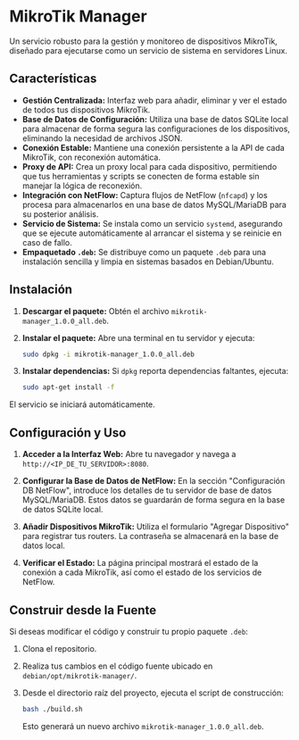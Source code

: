 # MikroTik Manager

Un servicio robusto para la gestión y monitoreo de dispositivos MikroTik, diseñado para ejecutarse como un servicio de sistema en servidores Linux.

## Características

* **Gestión Centralizada:** Interfaz web para añadir, eliminar y ver el estado de todos tus dispositivos MikroTik.
* **Base de Datos de Configuración:** Utiliza una base de datos SQLite local para almacenar de forma segura las configuraciones de los dispositivos, eliminando la necesidad de archivos JSON.
* **Conexión Estable:** Mantiene una conexión persistente a la API de cada MikroTik, con reconexión automática.
* **Proxy de API:** Crea un proxy local para cada dispositivo, permitiendo que tus herramientas y scripts se conecten de forma estable sin manejar la lógica de reconexión.
* **Integración con NetFlow:** Captura flujos de NetFlow (`nfcapd`) y los procesa para almacenarlos en una base de datos MySQL/MariaDB para su posterior análisis.
* **Servicio de Sistema:** Se instala como un servicio `systemd`, asegurando que se ejecute automáticamente al arrancar el sistema y se reinicie en caso de fallo.
* **Empaquetado `.deb`:** Se distribuye como un paquete `.deb` para una instalación sencilla y limpia en sistemas basados en Debian/Ubuntu.

## Instalación

1.  **Descargar el paquete:**
    Obtén el archivo `mikrotik-manager_1.0.0_all.deb`.

2.  **Instalar el paquete:**
    Abre una terminal en tu servidor y ejecuta:

    ```bash
    sudo dpkg -i mikrotik-manager_1.0.0_all.deb
    ```

3.  **Instalar dependencias:**
    Si `dpkg` reporta dependencias faltantes, ejecuta:

    ```bash
    sudo apt-get install -f
    ```

El servicio se iniciará automáticamente.

## Configuración y Uso

1.  **Acceder a la Interfaz Web:**
    Abre tu navegador y navega a `http://<IP_DE_TU_SERVIDOR>:8080`.

2.  **Configurar la Base de Datos de NetFlow:**
    En la sección "Configuración DB NetFlow", introduce los detalles de tu servidor de base de datos MySQL/MariaDB. Estos datos se guardarán de forma segura en la base de datos SQLite local.

3.  **Añadir Dispositivos MikroTik:**
    Utiliza el formulario "Agregar Dispositivo" para registrar tus routers. La contraseña se almacenará en la base de datos local.

4.  **Verificar el Estado:**
    La página principal mostrará el estado de la conexión a cada MikroTik, así como el estado de los servicios de NetFlow.

## Construir desde la Fuente

Si deseas modificar el código y construir tu propio paquete `.deb`:

1.  Clona el repositorio.
2.  Realiza tus cambios en el código fuente ubicado en `debian/opt/mikrotik-manager/`.
3.  Desde el directorio raíz del proyecto, ejecuta el script de construcción:

    ```bash
    bash ./build.sh
    ```
    Esto generará un nuevo archivo `mikrotik-manager_1.0.0_all.deb`.